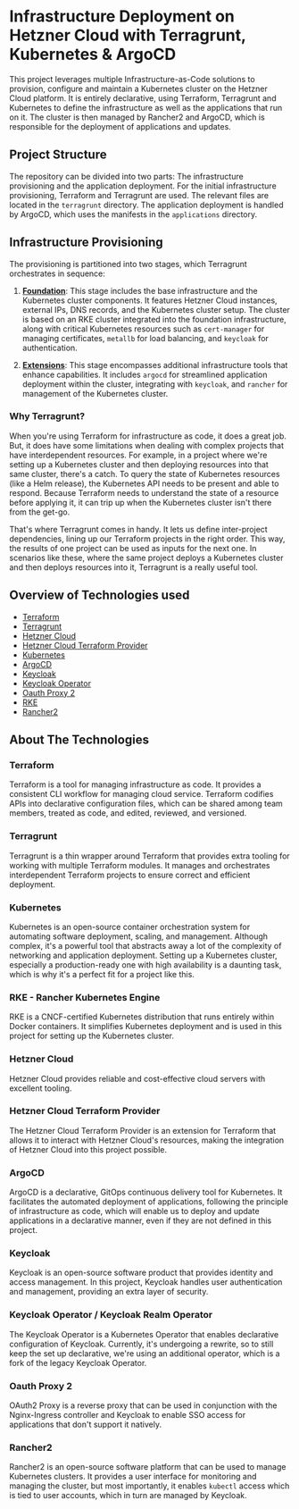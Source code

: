 # Infrastructure Deployment on Hetzner Cloud with Terragrunt, Kubernetes & ArgoCD

This project leverages multiple Infrastructure-as-Code solutions to provision, configure and maintain a Kubernetes cluster on the Hetzner Cloud platform. It is entirely declarative, using Terraform, Terragrunt and Kubernetes to define the infrastructure as well as the applications that run on it. The cluster is then managed by Rancher2 and ArgoCD, which is responsible for the deployment of applications and updates.

## Project Structure

The repository can be divided into two parts: The infrastructure provisioning and the application deployment. For the initial infrastructure provisioning, Terraform and Terragrunt are used. The relevant files are located in the `terragrunt` directory. The application deployment is handled by ArgoCD, which uses the manifests in the `applications` directory.

## Infrastructure Provisioning

The provisioning is partitioned into two stages, which Terragrunt orchestrates in sequence:

1. **[Foundation](./terragrunt/foundation)**: This stage includes the base infrastructure and the Kubernetes cluster components. It features Hetzner Cloud instances, external IPs, DNS records, and the Kubernetes cluster setup. The cluster is based on an RKE cluster integrated into the foundation infrastructure, along with critical Kubernetes resources such as `cert-manager` for managing certificates, `metallb` for load balancing, and `keycloak` for authentication.

1. **[Extensions](./terragrunt/extensions)**: This stage encompasses additional infrastructure tools that enhance capabilities. It includes `argocd` for streamlined application deployment within the cluster, integrating with `keycloak`, and `rancher` for management of the Kubernetes cluster.

### Why Terragrunt?

When you're using Terraform for infrastructure as code, it does a great job. But, it does have some limitations when dealing with complex projects that have interdependent resources. For example, in a project where we're setting up a Kubernetes cluster and then deploying resources into that same cluster, there's a catch. To query the state of Kubernetes resources (like a Helm release), the Kubernetes API needs to be present and able to respond. Because Terraform needs to understand the state of a resource before applying it, it can trip up when the Kubernetes cluster isn't there from the get-go.

That's where Terragrunt comes in handy. It lets us define inter-project dependencies, lining up our Terraform projects in the right order. This way, the results of one project can be used as inputs for the next one. In scenarios like these, where the same project deploys a Kubernetes cluster and then deploys resources into it, Terragrunt is a really useful tool.

## Overview of Technologies used

- [Terraform](https://www.terraform.io/)
- [Terragrunt](https://terragrunt.gruntwork.io/)
- [Hetzner Cloud](https://www.hetzner.com/cloud)
- [Hetzner Cloud Terraform Provider](https://github.com/hetznercloud/terraform-provider-hcloud)
- [Kubernetes](https://kubernetes.io/)
- [ArgoCD](https://argoproj.github.io/argo-cd/)
- [Keycloak](https://www.keycloak.org/)
- [Keycloak Operator](https://operatorhub.io/operator/keycloak-operator)
- [Oauth Proxy 2](https://github.com/oauth2-proxy/oauth2-proxy)
- [RKE](https://rancher.com/products/rke/)
- [Rancher2](https://rancher.com/)

## About The Technologies

### Terraform

Terraform is a tool for managing infrastructure as code. It provides a consistent CLI workflow for managing cloud service. Terraform codifies APIs into declarative configuration files, which can be shared among team members, treated as code, and edited, reviewed, and versioned.

### Terragrunt

Terragrunt is a thin wrapper around Terraform that provides extra tooling for working with multiple Terraform modules. It manages and orchestrates interdependent Terraform projects to ensure correct and efficient deployment.

### Kubernetes

Kubernetes is an open-source container orchestration system for automating software deployment, scaling, and management. Although complex, it's a powerful tool that abstracts away a lot of the complexity of networking and application deployment. Setting up a Kubernetes cluster, especially a production-ready one with high availability is a daunting task, which is why it's a perfect fit for a project like this.

### RKE - Rancher Kubernetes Engine

RKE is a CNCF-certified Kubernetes distribution that runs entirely within Docker containers. It simplifies Kubernetes deployment and is used in this project for setting up the Kubernetes cluster.

### Hetzner Cloud

Hetzner Cloud provides reliable and cost-effective cloud servers with excellent tooling.

### Hetzner Cloud Terraform Provider

The Hetzner Cloud Terraform Provider is an extension for Terraform that allows it to interact with Hetzner Cloud's resources, making the integration of Hetzner Cloud into this project possible.

### ArgoCD

ArgoCD is a declarative, GitOps continuous delivery tool for Kubernetes. It facilitates the automated deployment of applications, following the principle of infrastructure as code, which will enable us to deploy and update applications in a declarative manner, even if they are not defined in this project.

### Keycloak

Keycloak is an open-source software product that provides identity and access management. In this project, Keycloak handles user authentication and management, providing an extra layer of security.

### Keycloak Operator / Keycloak Realm Operator

The Keycloak Operator is a Kubernetes Operator that enables declarative configuration of Keycloak. Currently, it's undergoing a rewrite, so to still keep the set up declarative, we're using an additional operator, which is a fork of the legacy Keycloak Operator.

### Oauth Proxy 2

OAuth2 Proxy is a reverse proxy that can be used in conjunction with the Nginx-Ingress controller and Keycloak to enable SSO access for applications that don't support it natively.

### Rancher2

Rancher2 is an open-source software platform that can be used to manage Kubernetes clusters. It provides a user interface for monitoring and managing the cluster, but most importantly, it enables `kubectl` access which is tied to user accounts, which in turn are managed by Keycloak.
